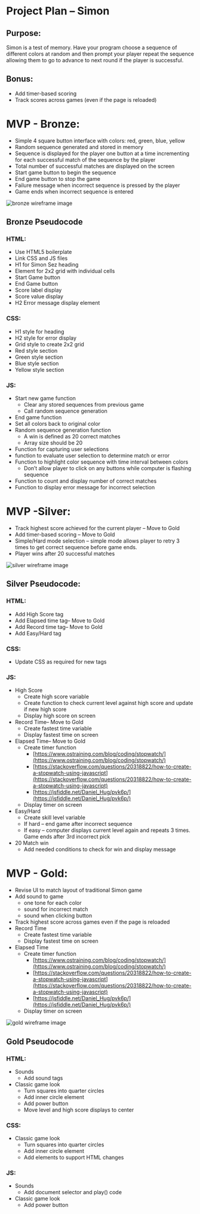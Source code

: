 # Project Plan – Simon

## Purpose:

Simon is a test of memory. Have your program choose a sequence of different colors at random and then prompt your player repeat the sequence allowing them to go to advance to next round if the player is successful.

## Bonus:

- Add timer-based scoring
- Track scores across games (even if the page is reloaded)

# MVP - Bronze:

- Simple 4 square button interface with colors: red, green, blue, yellow
- Random sequence generated and stored in memory
- Sequence is displayed for the player one button at a time incrementing for each successful match of the sequence by the player
- Total number of successful matches are displayed on the screen
- Start game button to begin the sequence
- End game button to stop the game
- Failure message when incorrect sequence is pressed by the player
- Game ends when incorrect sequence is entered

![bronze wireframe image](/images/bronze_wireframe.png)

## Bronze Pseudocode

### HTML:

- Use HTML5 boilerplate
- Link CSS and JS files
- H1 for Simon Sez heading
- Element for 2x2 grid with individual cells
- Start Game button
- End Game button
- Score label display
- Score value display
- H2 Error message display element

### CSS:

- H1 style for heading
- H2 style for error display
- Grid style to create 2x2 grid
- Red style section
- Green style section
- Blue style section
- Yellow style section

### JS:

- Start new game function
  - Clear any stored sequences from previous game
  - Call random sequence generation
- End game function
- Set all colors back to original color
- Random sequence generation function
  - A win is defined as 20 correct matches
  - Array size should be 20
- Function for capturing user selections
- function to evaluate user selection to determine match or error
- Function to highlight color sequence with time interval between colors
  - Don’t allow player to click on any buttons while computer is flashing sequence
- Function to count and display number of correct matches
- Function to display error message for incorrect selection

# MVP -Silver:

- Track highest score achieved for the current player – Move to Gold
- Add timer-based scoring – Move to Gold
- Simple/Hard mode selection – simple mode allows player to retry 3 times to get correct sequence before game ends.
- Player wins after 20 successful matches

![silver wireframe image](/images/silver_wireframe.png)

## Silver Pseudocode:

### HTML:

- Add High Score tag
- Add Elapsed time tag– Move to Gold
- Add Record time tag– Move to Gold
- Add Easy/Hard tag

### CSS:

- Update CSS as required for new tags

### JS:

- High Score
  - Create high score variable
  - Create function to check current level against high score and update if new high score
  - Display high score on screen
- Record Time– Move to Gold
  - Create fastest time variable
  - Display fastest time on screen
- Elapsed Time– Move to Gold
  - Create timer function
    - [https://www.ostraining.com/blog/coding/stopwatch/](https://www.ostraining.com/blog/coding/stopwatch/)
    - [https://stackoverflow.com/questions/20318822/how-to-create-a-stopwatch-using-javascript](https://stackoverflow.com/questions/20318822/how-to-create-a-stopwatch-using-javascript)
    - [https://jsfiddle.net/Daniel_Hug/pvk6p/](https://jsfiddle.net/Daniel_Hug/pvk6p/)
  - Display timer on screen
- Easy/Hard
  - Create skill level variable
  - If hard – end game after incorrect sequence
  - If easy – computer displays current level again and repeats 3 times. Game ends after 3rd incorrect pick
- 20 Match win
  - Add needed conditions to check for win and display message

# MVP - Gold:

- Revise UI to match layout of traditional Simon game
- Add sound to game
  - one tone for each color
  - sound for incorrect match
  - sound when clicking button
- Track highest score across games even if the page is reloaded
- Record Time
  - Create fastest time variable
  - Display fastest time on screen
- Elapsed Time
  - Create timer function
    - [https://www.ostraining.com/blog/coding/stopwatch/](https://www.ostraining.com/blog/coding/stopwatch/)
    - [https://stackoverflow.com/questions/20318822/how-to-create-a-stopwatch-using-javascript](https://stackoverflow.com/questions/20318822/how-to-create-a-stopwatch-using-javascript)
    - [https://jsfiddle.net/Daniel_Hug/pvk6p/](https://jsfiddle.net/Daniel_Hug/pvk6p/)
  - Display timer on screen

![gold wireframe image](/images/gold_wireframe.png)

## Gold Pseudocode

### HTML:

- Sounds
  - Add sound tags
- Classic game look
  - Turn squares into quarter circles
  - Add inner circle element
  - Add power button
  - Move level and high score displays to center

### CSS:

- Classic game look
  - Turn squares into quarter circles
  - Add inner circle element
  - Add elements to support HTML changes

### JS:

- Sounds
  - Add document selector and play() code
- Classic game look
  - Add power button
